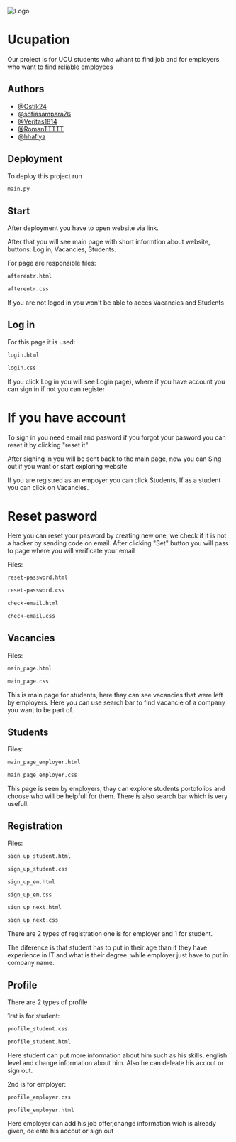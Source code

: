 
![Logo](https://ucupation.onrender.com/static/Logo.svg)


# Ucupation
Our project is for UCU students who whant to find job and for employers who want to find reliable employees
## Authors

- [@Ostik24](https://github.com/Ostik24)
- [@sofiasampara76](https://github.com/sofiasampara76)
- [@Veritas1814](https://github.com/Veritas1814)
- [@RomanTTTTT](https://github.com/RomanTTTTT)
- [@hhafiya](https://github.com/hhafiya)


## Deployment

To deploy this project run

```bash
main.py
```




## Start

After deployment you have to open website via link.

After that you will see  main page with short informtion about website, buttons: Log in, Vacancies, Students.

For page are responsible files:

```bash
afterentr.html
```

```bash
afterentr.css
```

If you are not loged in you won't be able to acces Vacancies and Students 
## Log in

For this page it is used:

```bash
login.html
```

```bash
login.css
```

If you click Log in you will see Login page), where if you have account you can sign in if not you can register

# If you have account

To sign in you need email and pasword if you forgot your pasword you can reset it by clicking "reset it"

After signing in you will be sent back to the main page, now you can Sing out if you want or start exploring website 

If you are registred as an empoyer you can click Students, If as a student you can click on Vacancies.

# Reset pasword

Here you can reset your pasword by creating new one, we check if it is not a hacker by sending code on email.
After clicking "Set" button you will pass to page where you will verificate your email

Files:

```bash
reset-password.html
```

```bash
reset-password.css
```
```bash
check-email.html
```

```bash
check-email.css
```

## Vacancies
Files:
```bash
main_page.html
```

```bash
main_page.css
```
This is main page for students, here thay can see vacancies that were left by employers. Here you can use search bar to find vacancie of a company you want to be part of.
## Students
Files:
```bash
main_page_employer.html
```

```bash
main_page_employer.css
```

This page is seen by employers, thay can explore students portofolios and choose who will be helpfull for them. There is also search bar which is very usefull.

## Registration 
Files:
```bash
sign_up_student.html
```

```bash
sign_up_student.css
```
```bash
sign_up_em.html
```

```bash
sign_up_em.css
```
```bash
sign_up_next.html
```

```bash
sign_up_next.css
```
There are 2 types of registration one is for employer and 1 for student.

The diference is that student has to put in their age than if they have experience in IT and what is their degree. while employer just have to put in company name.

## Profile
There are 2 types of profile

1rst is for student:

```bash
profile_student.css
```
```bash
profile_student.html
```

Here student can put more information about him such as his skills, english level and change information about him.
Also he can deleate his accout or sign out.

2nd is for employer:

```bash
profile_employer.css
```
```bash
profile_employer.html
```

Here employer can add his job offer,change information wich is already given, deleate his accout or sign out
